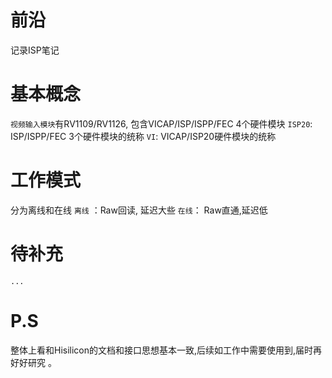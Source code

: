 # 前沿
记录ISP笔记

# 基本概念

```视频输入模块```有RV1109/RV1126, 包含VICAP/ISP/ISPP/FEC 4个硬件模块
```ISP20```: ISP/ISPP/FEC 3个硬件模块的统称
```VI```: VICAP/ISP20硬件模块的统称

# 工作模式
分为离线和在线
```离线``` ：Raw回读, 延迟大些
```在线```： Raw直通,延迟低
# 待补充 
```...```
# P.S
整体上看和Hisilicon的文档和接口思想基本一致,后续如工作中需要使用到,届时再好好研究 。